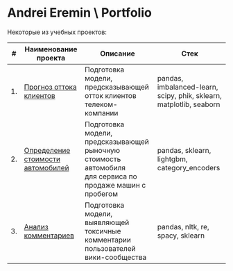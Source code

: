 # Andrei Eremin \ Portfolio

Некоторые из учебных проектов:

| #    | Наименование проекта                | Описание                                                     | Стек                                                         |
| ---- | ------------------------------------------------------------ | ------------------------------------------------------------ | ------------------------------------------------------------ |
| 1.   | [Прогноз оттока клиентов](https://github.com/erniema-stuff/Portfolio/tree/main/Churn%20Prediction) | Подготовка модели, предсказывающей<br/>отток клиентов телеком-компании | pandas, imbalanced-learn, scipy, phik, sklearn, matplotlib, seaborn       |
| 2.   | [Определение стоимости автомобилей](https://github.com/erniema-stuff/Portfolio/tree/main/Auto%20Sales) | Подготовка модели, предсказывающей<br/>рыночную стоимость автомобиля<br/>для сервиса по продаже машин с пробегом | pandas, sklearn, lightgbm, category_encoders |
| 3.   | [Анализ комментариев](https://github.com/erniema-stuff/Portfolio/tree/main/Comments%20Analysis) | Подготовка модели, выявляющей токсичные<br/>комментарии пользователей вики-сообщества | pandas, nltk, re, spacy, sklearn |

